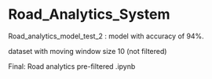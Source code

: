 # Road_Analytics_System

Road_analytics_model_test_2 :  model with accuracy of 94%.

dataset with moving window size 10  (not filtered)

Final: Road analytics pre-filtered .ipynb
